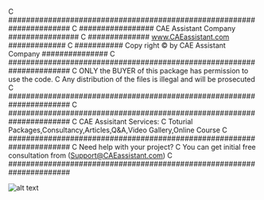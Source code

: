 C      ######################################################################
C      #################      CAE Assistant Company          ################
C      ##############         www.CAEassistant.com              #############
C      ###########   Copy right © by CAE Assistant Company    ###############
C      ######################################################################
C      ONLY the BUYER  of this package has permission to use the code.
C	      Any distribution of the files is illegal and will be prosecuted 
C      ######################################################################
C      ######################################################################
C      CAE Assisitant Services: 
C      Toturial Packages,Consultancy,Articles,Q&A,Video Gallery,Online Course
C      ######################################################################
C      Need help with your project? 
C      You can get initial free consultation from (Support@CAEassistant.com)
C      ###################################################################### 


![alt text](https://github.com/CaeAssistant/CAE-Assistant-Projects/blob/main/Screenshot%202024-12-31%20105538.png?raw=true)

